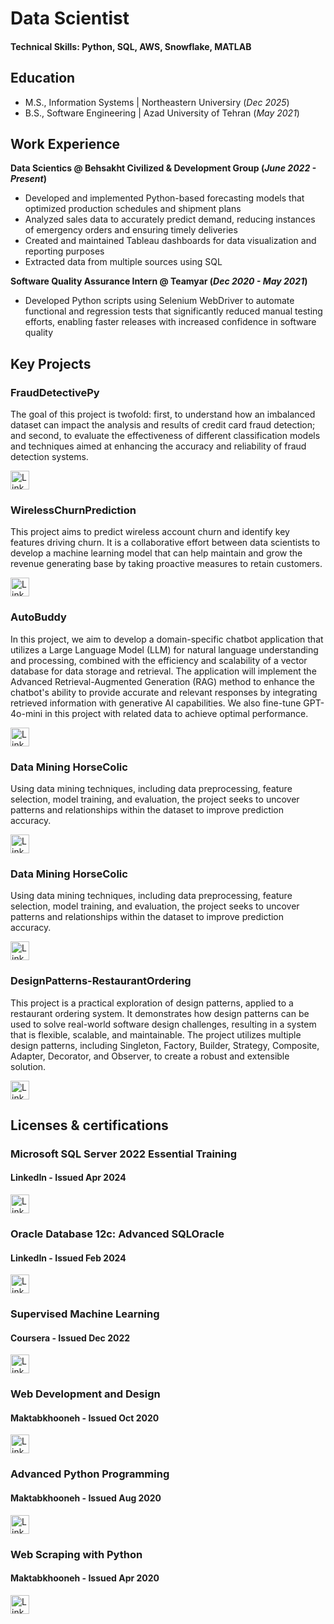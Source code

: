 # Data Scientist
#### Technical Skills: Python, SQL, AWS, Snowflake, MATLAB

## Education
- M.S., Information Systems | Northeastern Universiry (_Dec 2025_)
- B.S., Software Engineering | Azad University of Tehran (_May 2021_)

## Work Experience
**Data Scientics @ Behsakht Civilized & Development Group (_June 2022 - Present_)**
- Developed and implemented Python-based forecasting models that optimized production schedules and shipment plans 
- Analyzed sales data to accurately predict demand, reducing instances of emergency orders and ensuring timely deliveries
- Created and maintained Tableau dashboards for data visualization and reporting purposes
- Extracted data from multiple sources using SQL

**Software Quality Assurance Intern @ Teamyar (_Dec 2020 - May 2021_)**
- Developed Python scripts using Selenium WebDriver to automate functional and regression tests that significantly reduced manual testing efforts, enabling faster releases with increased confidence in software quality

## Key Projects
### FraudDetectivePy
The goal of this project is twofold: first, to understand how an imbalanced dataset can impact the analysis and results of credit card fraud detection; and second, to evaluate the effectiveness of different classification models and techniques aimed at enhancing the accuracy and reliability of fraud detection systems.
<p><a href="https://github.com/Faridghr/FraudDetectivePy" target="_blank"><img alt="LinkedIn" src="https://img.shields.io/badge/link-0A0A0A.svg?&style=for-the-badge&logo=github&logoColor=white"  height="30px"/></a></p>

### WirelessChurnPrediction
This project aims to predict wireless account churn and identify key features driving churn. It is a collaborative effort between data scientists to develop a machine learning model that can help maintain and grow the revenue generating base by taking proactive measures to retain customers.
<p><a href="https://github.com/Faridghr/WirelessChurnPrediction" target="_blank"><img alt="LinkedIn" src="https://img.shields.io/badge/link-0A0A0A.svg?&style=for-the-badge&logo=github&logoColor=white"  height="30px"/></a></p>

### AutoBuddy
In this project, we aim to develop a domain-specific chatbot application that utilizes a Large Language Model (LLM) for natural language understanding and processing, combined with the efficiency and scalability of a vector database for data storage and retrieval. The application will implement the Advanced Retrieval-Augmented Generation (RAG) method to enhance the chatbot's ability to provide accurate and relevant responses by integrating retrieved information with generative AI capabilities. We also fine-tune GPT-4o-mini in this project with related data to achieve optimal performance.
<p><a href="https://github.com/Faridghr/AutoBuddy-Car-Shopping-Chatbot" target="_blank"><img alt="LinkedIn" src="https://img.shields.io/badge/link-0A0A0A.svg?&style=for-the-badge&logo=github&logoColor=white"  height="30px"/></a></p>

### Data Mining HorseColic
Using data mining techniques, including data preprocessing, feature selection, model training, and evaluation, the project seeks to uncover patterns and relationships within the dataset to improve prediction accuracy.
<p><a href="https://github.com/Faridghr/horse-survival-data-mining" target="_blank"><img alt="LinkedIn" src="https://img.shields.io/badge/link-0A0A0A.svg?&style=for-the-badge&logo=github&logoColor=white"  height="30px"/></a></p>

### Data Mining HorseColic
Using data mining techniques, including data preprocessing, feature selection, model training, and evaluation, the project seeks to uncover patterns and relationships within the dataset to improve prediction accuracy.
<p><a href="https://github.com/Faridghr/horse-survival-data-mining" target="_blank"><img alt="LinkedIn" src="https://img.shields.io/badge/link-0A0A0A.svg?&style=for-the-badge&logo=github&logoColor=white"  height="30px"/></a></p>

### DesignPatterns-RestaurantOrdering
This project is a practical exploration of design patterns, applied to a restaurant ordering system. It demonstrates how design patterns can be used to solve real-world software design challenges, resulting in a system that is flexible, scalable, and maintainable. The project utilizes multiple design patterns, including Singleton, Factory, Builder, Strategy, Composite, Adapter, Decorator, and Observer, to create a robust and extensible solution.
<p><a href="https://github.com/Faridghr/DesignPatterns-RestaurantOrdering" target="_blank"><img alt="LinkedIn" src="https://img.shields.io/badge/link-0A0A0A.svg?&style=for-the-badge&logo=github&logoColor=white"  height="30px"/></a></p>

## Licenses & certifications
### Microsoft SQL Server 2022 Essential Training 
#### LinkedIn - Issued Apr 2024
<p><a href="https://www.linkedin.com/learning/certificates/7de1e9db66742cb7fd279fd72ba96b32e3a7158788ef834a2e5522a390a49efe?lipi=urn%3Ali%3Apage%3Ad_flagship3_profile_view_base_certifications_details%3B47KA4eumQfGBI9E4Y5%2FOAA%3D%3D" target="_blank"><img alt="LinkedIn" src="https://img.shields.io/badge/Show%20credential-0468ff.svg?&style=for-the-badge&logo=&logoColor=white"  height="30px"/></a></p>

### Oracle Database 12c: Advanced SQLOracle 
#### LinkedIn - Issued Feb 2024
<p><a href="https://www.linkedin.com/learning/certificates/ad55e62ce4534035c88e2f5c06b33217dbd43b7bf288f1c5d34e2e958351a59f?lipi=urn%3Ali%3Apage%3Ad_flagship3_profile_view_base_certifications_details%3B47KA4eumQfGBI9E4Y5%2FOAA%3D%3D" target="_blank"><img alt="LinkedIn" src="https://img.shields.io/badge/Show%20credential-0468ff.svg?&style=for-the-badge&logo=&logoColor=white"  height="30px"/></a></p>

### Supervised Machine Learning
#### Coursera - Issued Dec 2022
<p><a href="https://coursera.org/verify/LQWUU2RS42F9/" target="_blank"><img alt="LinkedIn" src="https://img.shields.io/badge/Show%20credential-0468ff.svg?&style=for-the-badge&logo=&logoColor=white"  height="30px"/></a></p>

### Web Development and Design
#### Maktabkhooneh - Issued Oct 2020
<p><a href="https://maktabkhooneh.org/certificates/MK-CY83QT/" target="_blank"><img alt="LinkedIn" src="https://img.shields.io/badge/Show%20credential-0468ff.svg?&style=for-the-badge&logo=&logoColor=white"  height="30px"/></a></p>

### Advanced Python Programming 
#### Maktabkhooneh - Issued Aug 2020
<p><a href="https://maktabkhooneh.org/certificates/MK-URWTRV/" target="_blank"><img alt="LinkedIn" src="https://img.shields.io/badge/Show%20credential-0468ff.svg?&style=for-the-badge&logo=&logoColor=white"  height="30px"/></a></p>

### Web Scraping with Python
#### Maktabkhooneh - Issued Apr 2020
<p><a href="https://maktabkhooneh.org/certificates/MK-YRS8PG/" target="_blank"><img alt="LinkedIn" src="https://img.shields.io/badge/Show%20credential-0468ff.svg?&style=for-the-badge&logo=&logoColor=white"  height="30px"/></a></p>


